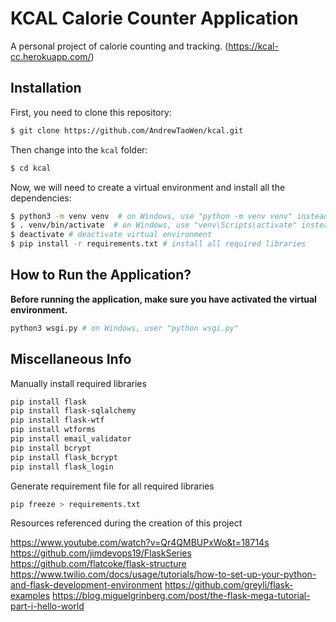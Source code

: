 # KCAL Calorie Counter Application

A personal project of calorie counting and tracking. (https://kcal-cc.herokuapp.com/)

## Installation

First, you need to clone this repository:

```bash
$ git clone https://github.com/AndrewTaoWen/kcal.git
```

Then change into the `kcal` folder:

```bash
$ cd kcal
```

Now, we will need to create a virtual environment and install all the dependencies:

```bash
$ python3 -m venv venv  # on Windows, use "python -m venv venv" instead
$ . venv/bin/activate  # on Windows, use "venv\Scripts\activate" instead
$ deactivate # deactivate virtual environment
$ pip install -r requirements.txt # install all required libraries
```
## How to Run the Application?

**Before running the application, make sure you have activated the virtual environment.**

```bash
python3 wsgi.py # on Windows, user "python wsgi.py"
```

## Miscellaneous Info

Manually install required libraries

```bash
pip install flask
pip install flask-sqlalchemy
pip install flask-wtf
pip install wtforms
pip install email_validator
pip install bcrypt
pip install flask_bcrypt
pip install flask_login
```

Generate requirement file for all required libraries
```bash
pip freeze > requirements.txt
```

Resources referenced during the creation of this project

https://www.youtube.com/watch?v=Qr4QMBUPxWo&t=18714s
https://github.com/jimdevops19/FlaskSeries
https://github.com/flatcoke/flask-structure
https://www.twilio.com/docs/usage/tutorials/how-to-set-up-your-python-and-flask-development-environment
https://github.com/greyli/flask-examples
https://blog.miguelgrinberg.com/post/the-flask-mega-tutorial-part-i-hello-world
